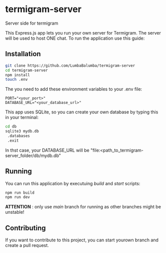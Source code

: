 # termigram-server
Server side for termigram

This Express.js app lets you run your own server for Termigram. The server will be used to host ONE chat. To run the application use this guide:

## Installation

```bash
git clone https://github.com/LumbaBalumba/termigram-server
cd termigram-server
npm install
touch .env
```

The you need to add these environment variables to your .env file:
```
PORT="<your_port>"
DATABASE_URL="<your_database_url>"
```

This app uses SQLite, so you can create your own database by typing this in your terminal:
```bash
cd db
sqlite3 mydb.db
 .databases
 .exit
```

In thst case, your DATABASE_URL will be "file:<path_to_termigram-server_folder/db/mydb.db"


## Running
You can run this application by executuing _build_ and _start_ scripts:
```bash
npm run build
npm run dev
```

**ATTENTION** : only use _main_ branch for running as other branches might be unstable!

## Contributing
If you want to contribute to this project, you can start yourown branch and create a pull request.
